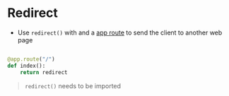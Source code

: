 # Redirect

- Use `redirect()` with and a [app route](routes.md) to send the client to another web page
```python

@app.route("/")
def index():
	return redirect	
```

> `redirect()` needs to be imported